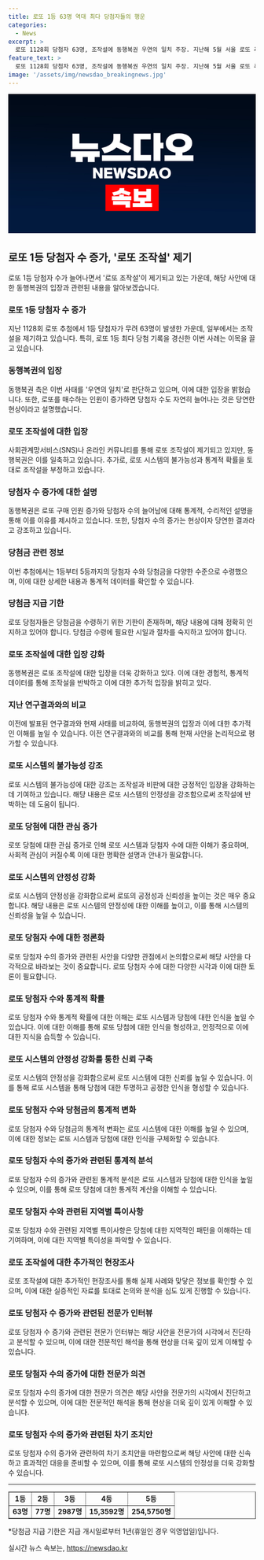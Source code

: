 ```yaml
---
title: 로또 1등 63명 역대 최다 당첨자들의 행운
categories:
  - News
excerpt: >
  로또 1128회 당첨자 63명, 조작설에 동행복권 우연의 일치 주장. 지난해 5월 서울 로또 추첨 공개 방송 전 추첨기 테스트. 이번 당첨으로 최다 당첨자 수 기록 경신. SNS와 온라인 커뮤니티에서는 로또 조작설 제기. 동행복권은 이를 일축하며 점점 로또를 사는 이들이 늘어나고 있어 당첨자 숫자가 늘어나는 것은 당연한 일이라고 주장. 기획재정부 복권위원회는 로또 시스템은 당첨 번호 조작 불가능이라고 발표함. 2등부터 5등까지 다수의 당첨자 발생.
feature_text: >
  로또 1128회 당첨자 63명, 조작설에 동행복권 우연의 일치 주장. 지난해 5월 서울 로또 추첨 공개 방송 전 추첨기 테스트. 이번 당첨으로 최다 당첨자 수 기록 경신. SNS와 온라인 커뮤니티에서는 로또 조작설 제기. 동행복권은 이를 일축하며 점점 로또를 사는 이들이 늘어나고 있어 당첨자 숫자가 늘어나는 것은 당연한 일이라고 주장. 기획재정부 복권위원회는 로또 시스템은 당첨 번호 조작 불가능이라고 발표함. 2등부터 5등까지 다수의 당첨자 발생.
image: '/assets/img/newsdao_breakingnews.jpg'
---
```


<p><img src="/assets/img/newsdao_breakingnews.jpg" alt="implanttips 속보" /></p>

<h2 data-ke-size="size26">로또 1등 당첨자 수 증가, '로또 조작설' 제기</h2>

<p data-ke-size="size16">로또 1등 당첨자 수가 늘어나면서 '로또 조작설'이 제기되고 있는 가운데, 해당 사안에 대한 동행복권의 입장과 관련된 내용을 알아보겠습니다.</p>

<h3>로또 1등 당첨자 수 증가</h3>

<p data-ke-size="size16">지난 1128회 로또 추첨에서 1등 당첨자가 무려 63명이 발생한 가운데, 일부에서는 조작설을 제기하고 있습니다. 특히, 로또 1등 최다 당첨 기록을 경신한 이번 사례는 이목을 끌고 있습니다.</p>

<h3>동행복권의 입장</h3>

<p data-ke-size="size16">동행복권 측은 이번 사태를 '우연의 일치'로 판단하고 있으며, 이에 대한 입장을 밝혔습니다. 또한, 로또를 매수하는 인원이 증가하면 당첨자 수도 자연히 늘어나는 것은 당연한 현상이라고 설명했습니다.</p>

<h3>로또 조작설에 대한 입장</h3>

<p data-ke-size="size16">사회관계망서비스(SNS)나 온라인 커뮤니티를 통해 로또 조작설이 제기되고 있지만, 동행복권은 이를 일축하고 있습니다. 추가로, 로또 시스템의 불가능성과 통계적 확률을 토대로 조작설을 부정하고 있습니다.</p>

<h3>당첨자 수 증가에 대한 설명</h3>

<p data-ke-size="size16">동행복권은 로또 구매 인원 증가와 당첨자 수의 늘어남에 대해 통계적, 수리적인 설명을 통해 이를 이유를 제시하고 있습니다. 또한, 당첨자 수의 증가는 현상이자 당연한 결과라고 강조하고 있습니다.</p>

<h3>당첨금 관련 정보</h3>

<p data-ke-size="size16">이번 추첨에서는 1등부터 5등까지의 당첨자 수와 당첨금을 다양한 수준으로 수령했으며, 이에 대한 상세한 내용과 통계적 데이터를 확인할 수 있습니다.</p>

<h3>당첨금 지급 기한</h3>

<p data-ke-size="size16">로또 당첨자들은 당첨금을 수령하기 위한 기한이 존재하며, 해당 내용에 대해 정확히 인지하고 있어야 합니다. 당첨금 수령에 필요한 시일과 절차를 숙지하고 있어야 합니다.</p>

<h3>로또 조작설에 대한 입장 강화</h3>

<p data-ke-size="size16">동행복권은 로또 조작설에 대한 입장을 더욱 강화하고 있다. 이에 대한 경험적, 통계적 데이터를 통해 조작설을 반박하고 이에 대한 추가적 입장을 밝히고 있다.</p>

<h3>지난 연구결과와의 비교</h3>

<p data-ke-size="size16">이전에 발표된 연구결과와 현재 사태를 비교하여, 동행복권의 입장과 이에 대한 추가적인 이해를 높일 수 있습니다. 이전 연구결과와의 비교를 통해 현재 사안을 논리적으로 평가할 수 있습니다.</p>

<h3>로또 시스템의 불가능성 강조</h3>

<p data-ke-size="size16">로또 시스템의 불가능성에 대한 강조는 조작설과 비판에 대한 긍정적인 입장을 강화하는 데 기여하고 있습니다. 해당 내용은 로또 시스템의 안정성을 강조함으로써 조작설에 반박하는 데 도움이 됩니다.</p>

<h3>로또 당첨에 대한 관심 증가</h3>

<p data-ke-size="size16">로또 당첨에 대한 관심 증가로 인해 로또 시스템과 당첨자 수에 대한 이해가 중요하며, 사회적 관심이 커질수록 이에 대한 명확한 설명과 안내가 필요합니다.</p>

<h3>로또 시스템의 안정성 강화</h3>

<p data-ke-size="size16">로또 시스템의 안정성을 강화함으로써 로또의 공정성과 신뢰성을 높이는 것은 매우 중요합니다. 해당 내용은 로또 시스템의 안정성에 대한 이해를 높이고, 이를 통해 시스템의 신뢰성을 높일 수 있습니다.</p>

<h3>로또 당첨자 수에 대한 정론화</h3>

<p data-ke-size="size16">로또 당첨자 수의 증가와 관련된 사안을 다양한 관점에서 논의함으로써 해당 사안을 다각적으로 바라보는 것이 중요합니다. 로또 당첨자 수에 대한 다양한 시각과 이에 대한 토론이 필요합니다.</p>

<h3>로또 당첨자 수와 통계적 확률</h3>

<p data-ke-size="size16">로또 당첨자 수와 통계적 확률에 대한 이해는 로또 시스템과 당첨에 대한 인식을 높일 수 있습니다. 이에 대한 이해를 통해 로또 당첨에 대한 인식을 형성하고, 안정적으로 이에 대한 지식을 습득할 수 있습니다.</p>

<h3>로또 시스템의 안정성 강화를 통한 신뢰 구축</h3>

<p data-ke-size="size16">로또 시스템의 안정성을 강화함으로써 로또 시스템에 대한 신뢰를 높일 수 있습니다. 이를 통해 로또 시스템을 통해 당첨에 대한 투명하고 공정한 인식을 형성할 수 있습니다.</p>

<h3>로또 당첨자 수와 당첨금의 통계적 변화</h3>

<p data-ke-size="size16">로또 당첨자 수와 당첨금의 통계적 변화는 로또 시스템에 대한 이해를 높일 수 있으며, 이에 대한 정보는 로또 시스템과 당첨에 대한 인식을 구체화할 수 있습니다.</p>

<h3>로또 당첨자 수의 증가와 관련된 통계적 분석</h3>

<p data-ke-size="size16">로또 당첨자 수의 증가와 관련된 통계적 분석은 로또 시스템과 당첨에 대한 인식을 높일 수 있으며, 이를 통해 로또 당첨에 대한 통계적 계산을 이해할 수 있습니다.</p>

<h3>로또 당첨자 수와 관련된 지역별 특이사항</h3>

<p data-ke-size="size16">로또 당첨자 수와 관련된 지역별 특이사항은 당첨에 대한 지역적인 패턴을 이해하는 데 기여하며, 이에 대한 지역별 특이성을 파악할 수 있습니다.</p>

<h3>로또 조작설에 대한 추가적인 현장조사</h3>

<p data-ke-size="size16">로또 조작설에 대한 추가적인 현장조사를 통해 실제 사례와 맞닿은 정보를 확인할 수 있으며, 이에 대한 실증적인 자료를 토대로 논의와 분석을 심도 있게 진행할 수 있습니다.</p>

<h3>로또 당첨자 수 증가와 관련된 전문가 인터뷰</h3>

<p data-ke-size="size16">로또 당첨자 수 증가와 관련된 전문가 인터뷰는 해당 사안을 전문가의 시각에서 진단하고 분석할 수 있으며, 이에 대한 전문적인 해석을 통해 현상을 더욱 깊이 있게 이해할 수 있습니다.</p>

<h3>로또 당첨자 수의 증가에 대한 전문가 의견</h3>

<p data-ke-size="size16">로또 당첨자 수의 증가에 대한 전문가 의견은 해당 사안을 전문가의 시각에서 진단하고 분석할 수 있으며, 이에 대한 전문적인 해석을 통해 현상을 더욱 깊이 있게 이해할 수 있습니다.</p>

<h3>로또 당첨자 수의 증가와 관련된 차기 조치안</h3>

<p data-ke-size="size16">로또 당첨자 수의 증가와 관련하여 차기 조치안을 마련함으로써 해당 사안에 대한 신속하고 효과적인 대응을 준비할 수 있으며, 이를 통해 로또 시스템의 안정성을 더욱 강화할 수 있습니다.</p>

<hr>

<table style="width: 100%;" border="1">
<tbody>
<tr>
<td style="text-align: center; height: 17px;"><b>1등</b></td>
<td style="text-align: center; height: 17px;"><b>2등</b></td>
<td style="text-align: center; height: 17px;"><b>3등</b></td>
<td style="text-align: center; height: 17px;"><b>4등</b></td>
<td style="text-align: center; height: 17px;"><b>5등</b></td>
</tr>
<tr>
<td style="text-align: center; height: 17px;"><b>63명</b></td>
<td style="text-align: center; height: 17px;"><b>77명</b></td>
<td style="text-align: center; height: 17px;"><b>2987명</b></td>
<td style="text-align: center; height: 17px;"><b>15,3592명</b></td>
<td style="text-align: center; height: 17px;"><b>254,5750명</b></td>
</tr>
</tbody>
</table>

<p data-ke-size="size16">*당첨금 지급 기한은 지급 개시일로부터 1년(휴일인 경우 익영업일)입니다.</p>
실시간 뉴스 속보는, <a href="https://newsdao.kr" rel="dofollow">https://newsdao.kr</a>


